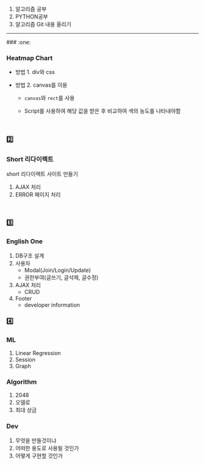 1. 알고리즘 공부
2. PYTHON공부
3. 알고리즘 Git 내용 올리기

<hr>
### :one:

### Heatmap Chart

- 방법 1. div와 css

- 방법 2. canvas를 이용

  - `canvas`와 `rect`를 사용

  - Script를 사용하여 해당 값을 받은 후 비교하여 색의 농도를 나타내야함

<br>

### :two:

### Short 리다이렉트

short 리다이렉트 사이트 만들기
1. AJAX 처리
2. ERROR 페이지 처리


<br>

### :three:

### English One

1. DB구조 설계
2. 사용자
    - Modal(Join/Login/Update)
    - 권한부여(글쓰기, 글삭제, 글수정)
3. AJAX 처리
    - CRUD
4. Footer
    - developer information

### :four:

### ML

1. Linear Regression
2. Session
3. Graph

### Algorithm

1. 2048
2. 오델로
3. 최대 상금

### Dev

1. 무엇을 만들것이냐
2. 어떠한 용도로 사용될 것인가
3. 어떻게 구현할 것인가